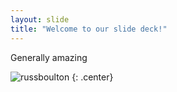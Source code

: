```yaml
---
layout: slide
title: "Welcome to our slide deck!"
---
```


Generally amazing

![russboulton](https://avatars.githubusercontent.com/u/42215872?s=400&u=b7d3d2e4677d48bed0c02af1b65957a783b334f1&v=4)
{: .center}
